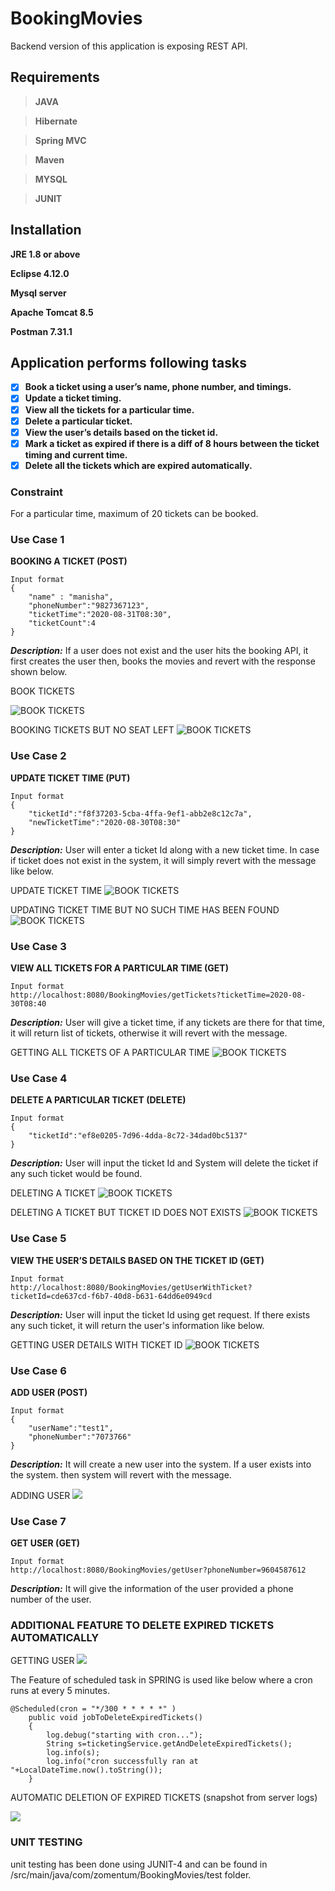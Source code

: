 # BookingMovies
   Backend version of this application is exposing REST API.
## Requirements

>**JAVA**

>**Hibernate**

>**Spring MVC**

>**Maven**

>**MYSQL**

>**JUNIT**

## Installation
**JRE 1.8 or above**

**Eclipse 4.12.0**

**Mysql server**

**Apache Tomcat 8.5**

**Postman 7.31.1** 


## Application performs following tasks

- [x] **Book a ticket using a user’s name, phone number, and timings.**
- [x] **Update a ticket timing.**
- [x] **View all the tickets for a particular time.**
- [x] **Delete a particular ticket.**
- [x] **View the user’s details based on the ticket id.**
- [x] **Mark a ticket as expired if there is a diff of 8 hours between the ticket timing and current time.**
- [x] **Delete all the tickets which are expired automatically.**

### Constraint 
   For a particular time, maximum of 20 tickets can be booked.
### Use Case 1 
**BOOKING A TICKET (POST)**
```
Input format
{
	"name" : "manisha",
	"phoneNumber":"9827367123",
	"ticketTime":"2020-08-31T08:30",
	"ticketCount":4
}
```
***Description:*** If a user does not exist and the user hits the booking API, it first creates the user then, books the movies and revert with the response shown below.

BOOK TICKETS

![BOOK TICKETS ](https://github.com/rochershma/BookingMovies/blob/master1/book-tickets.PNG)


BOOKING TICKETS BUT NO SEAT LEFT
![BOOK TICKETS ](https://github.com/rochershma/BookingMovies/blob/master1/book-tickets-no-seats-left.PNG)


### Use Case 2
**UPDATE TICKET TIME (PUT)**
```
Input format
{
	"ticketId":"f8f37203-5cba-4ffa-9ef1-abb2e8c12c7a",
	"newTicketTime":"2020-08-30T08:30"
}
```
***Description:*** User will enter a ticket Id along with a new ticket time. In case if ticket does not exist in the system, it will simply revert with the message like below.

UPDATE TICKET TIME
![BOOK TICKETS ](https://github.com/rochershma/BookingMovies/blob/master1/updateTicket-update.PNG)




UPDATING TICKET TIME BUT NO SUCH TIME HAS BEEN FOUND
![BOOK TICKETS ](https://github.com/rochershma/BookingMovies/blob/master1/updateTicket-ticket-not-found.PNG)




### Use Case 3
**VIEW ALL  TICKETS FOR A PARTICULAR TIME (GET)**
```
Input format
http://localhost:8080/BookingMovies/getTickets?ticketTime=2020-08-30T08:40
```
***Description:*** User will give a ticket time, if any tickets are there for that time, it will return list of tickets, otherwise it will revert with the message.  

GETTING ALL TICKETS OF A PARTICULAR TIME
![BOOK TICKETS ](https://github.com/rochershma/BookingMovies/blob/master1/Get-All-Tickets-for-a-ticket-time.PNG)

### Use Case 4
**DELETE A PARTICULAR TICKET (DELETE)**
```
Input format
{
	"ticketId":"ef8e0205-7d96-4dda-8c72-34dad0bc5137"
}
```
***Description:*** User will input the ticket Id and System will delete the ticket if any such ticket would be found.

DELETING A TICKET
![BOOK TICKETS ](https://github.com/rochershma/BookingMovies/blob/master1/deleteTicket-deleted.PNG)



DELETING A TICKET BUT TICKET ID DOES NOT EXISTS
![BOOK TICKETS ](https://github.com/rochershma/BookingMovies/blob/master1/deleteTicket-ticket-not-found.PNG)





### Use Case 5
**VIEW THE USER’S DETAILS BASED ON THE TICKET ID (GET)**
```
Input format
http://localhost:8080/BookingMovies/getUserWithTicket?ticketId=cde637cd-f6b7-40d8-b631-64dd6e0949cd
```
***Description:*** User will input the ticket Id using get request. If there exists any such ticket, it will return the user's information like below. 

GETTING USER DETAILS WITH TICKET ID
![BOOK TICKETS ](https://github.com/rochershma/BookingMovies/blob/master1/getUserWithTicket.PNG)




### Use Case 6
**ADD USER (POST)**
```
Input format
{
	"userName":"test1",
	"phoneNumber":"7073766"
}
```
***Description:*** It will create a new user into the system. If a user exists into the system. then system will revert with the message. 

ADDING USER
![](https://github.com/rochershma/BookingMovies/blob/master1/adduser.PNG)



### Use Case 7
**GET USER (GET)**
```
Input format
http://localhost:8080/BookingMovies/getUser?phoneNumber=9604587612
```
***Description:*** It will give the information of the user provided a phone number of the user.

### ADDITIONAL FEATURE TO DELETE EXPIRED TICKETS AUTOMATICALLY

GETTING USER
![](https://github.com/rochershma/BookingMovies/blob/master1/getUser.PNG)

  The Feature of scheduled task in SPRING is used like below where a cron runs at every 5 minutes.

```
@Scheduled(cron = "*/300 * * * * *" )
	public void jobToDeleteExpiredTickets()
	{
		log.debug("starting with cron...");
		String s=ticketingService.getAndDeleteExpiredTickets();
		log.info(s);
		log.info("cron successfully ran at "+LocalDateTime.now().toString());
	}
```
   AUTOMATIC DELETION OF EXPIRED TICKETS (snapshot from server logs)
   
![](https://github.com/rochershma/BookingMovies/blob/master1/automatic-deletion-of-expired-tickets-cron.PNG)


### UNIT TESTING

unit testing has been done using JUNIT-4 and can be found in /src/main/java/com/zomentum/BookingMovies/test folder.



